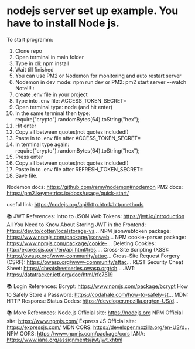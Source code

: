 # nodejs server set up example. You have to install Node js.

To start programm:
1. Clone repo
2. Open terminal in main folder
3. Type in cli: npm install
4. Wait till finished
5. You can use PM2 or Nodemon for monitoring and auto restart server
6. Nodemon in dev mode: npm run dev or PM2: pm2 start server --watch
Note!!! : 
7. create .env file in your project
9. Type into .env file: ACCESS_TOKEN_SECRET=
10. Open terminal type: node (and hit enter)
11. In the same terminal then type: require("crypto").randomBytes(64).toString("hex");
12. Hit enter
13. Copy all between quotes(not quotes included!)
14. Paste in to .env file after ACCESS_TOKEN_SECRET=
15. In terminal type again: require("crypto").randomBytes(64).toString("hex");
16. Press enter
17. Copy all between quotes(not quotes included!)
18. Paste in to .env file after REFRESH_TOKEN_SECRET=
19. Save file.

Nodemon docs: https://github.com/remy/nodemon#nodemon
PM2 docs: https://pm2.keymetrics.io/docs/usage/quick-start/

useful link: https://nodejs.org/api/http.html#httpmethods


📚 JWT References:
Intro to JSON Web Tokens: https://jwt.io/introduction
All You Need to Know About Storing JWT in the Frontend: https://dev.to/cotter/localstorage-vs...
NPM jsonwebtoken package: https://www.npmjs.com/package/jsonweb...
NPM cookie-parser package: https://www.npmjs.com/package/cookie-...
Deleting Cookies: http://expressjs.com/en/api.html#res....
Cross-Site Scripting (XSS): https://owasp.org/www-community/attac...
Cross-Site Request Forgery (CSRF): https://owasp.org/www-community/attac...
REST Security Cheat Sheet: https://cheatsheetseries.owasp.org/ch...
JWT: https://datatracker.ietf.org/doc/html/rfc7519

📚 Login References:
Bcrypt: https://www.npmjs.com/package/bcrypt
How to Safely Store a Password: https://codahale.com/how-to-safely-st...
MDN: HTTP Response Status Codes: https://developer.mozilla.org/en-US/d...

📚 More References:
Node.js Official site: https://nodejs.org
NPM Official site: https://www.npmjs.com/
Express JS Official site: https://expressjs.com/
MDN CORS: https://developer.mozilla.org/en-US/d...
NPM CORS: https://www.npmjs.com/package/cors
IANA: https://www.iana.org/assignments/jwt/jwt.xhtml

